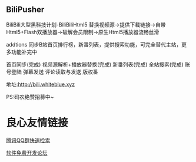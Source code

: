 ## BiliPusher

 BiliBili大型黑科技计划-BiliBiliHtml5 
 替换视频源->提供下载链接->自带Html5+Flash双播放器->破解会员限制->原生Html5播放器流畅丝滑 

 addtions 
 同步B站首页排行榜，新番列表，提供搜索功能，可完全替代主站，更多功能补完中 


 
 首页同步(完成) 
 视频源解析+播放器替换(完成) 
 新番列表(完成) 
 全站搜索(完成) 
 账号登陆 
 弹幕发送 
 评论读取与发送 
 版权番 
 


 地址:http://bili.whiteblue.xyz 

 PS:码农绝赞招募中~ 

 # 良心友情链接

[腾讯QQ群快速检索](http://u.720life.cn/s/8cf73f7c)

[软件免费开发论坛](http://u.720life.cn/s/bbb01dc0)